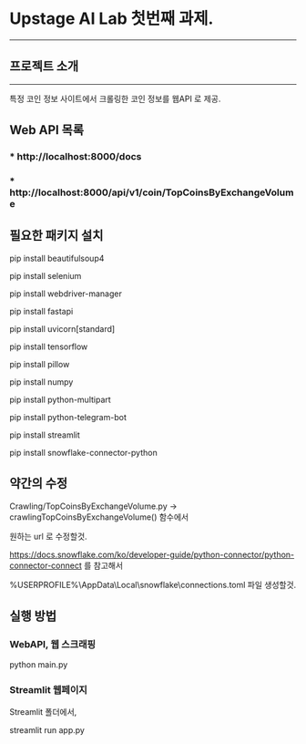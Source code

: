 # Upstage AI Lab 첫번째 과제.
---



## 프로젝트 소개
---
특정 코인 정보 사이트에서 크롤링한 코인 정보를 웹API 로 제공.



## Web API 목록

### * http://localhost:8000/docs
### * http://localhost:8000/api/v1/coin/TopCoinsByExchangeVolume



## 필요한 패키지 설치

pip install beautifulsoup4

pip install selenium

pip install webdriver-manager

pip install fastapi

pip install uvicorn[standard]

pip install tensorflow

pip install pillow

pip install numpy

pip install python-multipart

pip install python-telegram-bot

pip install streamlit

pip install snowflake-connector-python


## 약간의 수정

Crawling/TopCoinsByExchangeVolume.py -> crawlingTopCoinsByExchangeVolume() 함수에서

원하는 url 로 수정할것.

https://docs.snowflake.com/ko/developer-guide/python-connector/python-connector-connect 를 참고해서 

%USERPROFILE%\AppData\Local\snowflake\connections.toml 파일 생성할것.


## 실행 방법

### WebAPI, 웹 스크래핑
python main.py

### Streamlit 웹페이지
Streamlit 폴더에서,

streamlit run app.py
